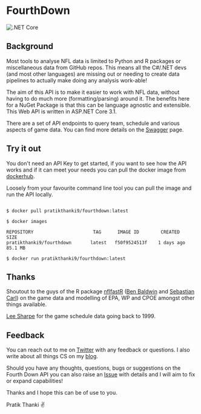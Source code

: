 # FourthDown

![.NET Core](https://github.com/pratikthanki/FourthDown/workflows/.NET%20Core/badge.svg)

## Background

Most tools to analyse NFL data is limited to Python and R packages or miscellaneous data from GitHub repos. This means all the C#/.NET devs (and most other languages) are missing out or needing to create data pipelines to actually make doing any analysis work-able!

The aim of this API is to make it easier to work with NFL data, without having to do much more (formatting/parsing) around it. The benefits here for a NuGet Package is that this can be language agnostic and extensible. This Web API is written in ASP.NET Core 3.1.

There are a set of API endpoints to query team, schedule and various aspects of game data. You can find more details on the [Swagger](https://pratikthanki.github.io/FourthDown/) page.

## Try it out

You don't need an API Key to get started, if you want to see how the API works and if it can meet your needs you can pull the docker image from [dockerhub](https://hub.docker.com/repository/docker/pratikthanki9/fourthdown).

Loosely from your favourite command line tool you can pull the image and run the API locally.

```shell

$ docker pull pratikthanki9/fourthdown:latest

$ docker images

REPOSITORY                      TAG      IMAGE ID        CREATED      SIZE
pratikthanki9/fourthdown       latest   f50f9524513f    1 days ago   85.1 MB

$ docker run pratikthanki9/fourthdown:latest

```

## Thanks

Shoutout to the guys of the R package [nflfastR](https://github.com/mrcaseb/nflfastR) ([Ben Baldwin](https://twitter.com/benbbaldwin) and [Sebastian Carl](https://twitter.com/mrcaseb)) on the game data and modelling of EPA, WP and CPOE amongst other things available.

[Lee Sharpe](https://twitter.com/LeeSharpeNFL) for the game schedule data going back to 1999.

## Feedback

You can reach out to me on [Twitter](https://twitter.com/pratikthanki) with any feedback or questions. I also write about all things CS on my [blog](http://pratikthanki.github.io/).

Should you have any thoughts, questions, bugs or suggestions on the Fourth Down API you can also raise an [Issue](https://github.com/pratikthanki/FourthDown/issues) with details and I will aim to fix or expand capabilities!

Thanks and I hope this can be of use to you.

Pratik Thanki ✌️
